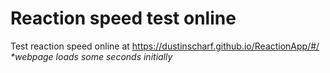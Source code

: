 # Reaction speed test online

Test reaction speed online at https://dustinscharf.github.io/ReactionApp/#/  
_*webpage loads some seconds initially_
